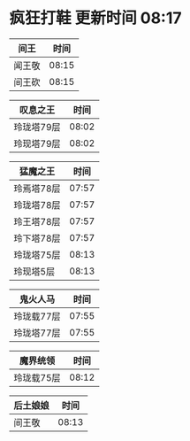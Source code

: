 # 疯狂打鞋 更新时间 08:17

| 间王   | 时间    |
|--------|-------|
| 闻王敬 | 08:15 |
| 间王砍 | 08:15 |

| 叹息之王   | 时间    |
|--------|-------|
| 玲珑塔79层 | 08:02 |
| 玲现塔79层 | 08:02 |

| 猛魔之王   | 时间    |
|--------|-------|
| 玲焉塔78层 | 07:57 |
| 玲珑塔78层 | 07:57 |
| 玲王塔78层 | 07:57 |
| 玲下塔78层 | 07:57 |
| 玲珑塔75层 | 08:13 |
| 玲现塔5层 | 08:13 |

| 鬼火人马   | 时间    |
|--------|-------|
| 玲珑载77层 | 07:55 |
| 玲珑塔77层 | 07:55 |

| 魔界统领   | 时间    |
|--------|-------|
| 玲珑载75层 | 08:12 |

| 后土娘娘   | 时间    |
|--------|-------|
| 间王敬 | 08:13 |
